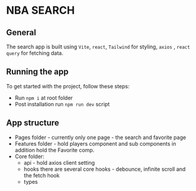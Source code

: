 # NBA SEARCH


## General
The search app is built using `Vite`, `react`, `Tailwind` for styling, `axios` , `react query` for fetching data.


## Running the app
To get started with the project, follow these steps:

- Run `npm i` at root folder
- Post installation run `npm run dev` script

## App structure

 - Pages folder - currently only one page -  the search and favorite page
 - Features folder - hold players component and sub components in addition hold the Favorite comp.
 - Core folder:
   - api - hold axios client setting
   - hooks there are several core hooks - debounce, infinite scroll and the fetch hook
   - types
